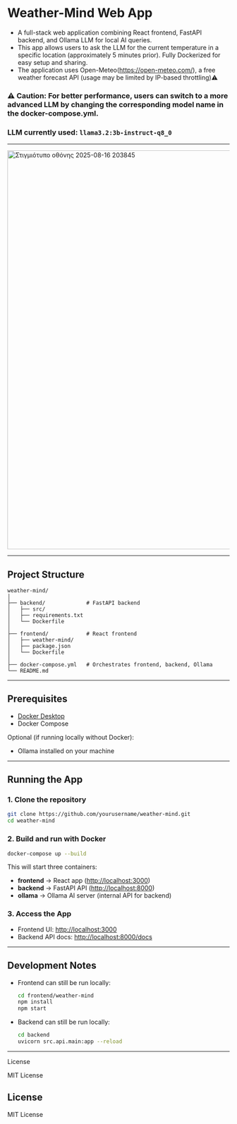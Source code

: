 # Weather-Mind Web App

* A full-stack web application combining React frontend, FastAPI backend, and Ollama LLM for local AI queries.
* This app allows users to ask the LLM for the current temperature in a specific location (approximately 5 minutes prior). Fully Dockerized for easy setup and sharing.
* The application uses Open-Meteo(https://open-meteo.com/), a free weather forecast API (usage may be limited by IP-based throttling)⚠️

### ⚠️ Caution: For better performance, users can switch to a more advanced LLM by changing the corresponding model name in the docker-compose.yml.

### LLM currently used: ```llama3.2:3b-instruct-q8_0```

---

<img width="1918" height="905" alt="Στιγμιότυπο οθόνης 2025-08-16 203845" src="https://github.com/user-attachments/assets/dfcd2bbe-ec37-4275-958c-4e4d0e309cc4" />

---

## Project Structure

```
weather-mind/
│
├── backend/             # FastAPI backend
│   ├── src/
│   ├── requirements.txt
│   └── Dockerfile
│
├── frontend/            # React frontend
│   ├── weather-mind/
│   ├── package.json
│   └── Dockerfile
│
├── docker-compose.yml   # Orchestrates frontend, backend, Ollama
└── README.md
```

---

## Prerequisites

- [Docker Desktop](https://www.docker.com/products/docker-desktop/)
- Docker Compose

Optional (if running locally without Docker):

- Ollama installed on your machine

---

## Running the App

### 1. Clone the repository

```bash
git clone https://github.com/yourusername/weather-mind.git
cd weather-mind
```

### 2. Build and run with Docker

```bash
docker-compose up --build
```

This will start three containers:

- **frontend** → React app ([http://localhost:3000](http://localhost:3000))
- **backend** → FastAPI API ([http://localhost:8000](http://localhost:8000))
- **ollama** → Ollama AI server (internal API for backend)

### 3. Access the App

- Frontend UI: [http://localhost:3000](http://localhost:3000)
- Backend API docs: [http://localhost:8000/docs](http://localhost:8000/docs)

---

## Development Notes

- Frontend can still be run locally:

  ```bash
  cd frontend/weather-mind
  npm install
  npm start
  ```

- Backend can still be run locally:

  ```bash
  cd backend
  uvicorn src.api.main:app --reload
  ```
---

License

MIT License

## License

MIT License

